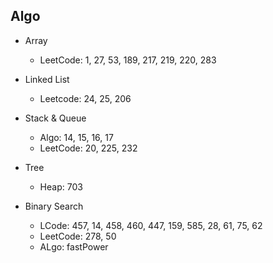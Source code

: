 ## Algo ##

* Array
  * LeetCode: 1, 27, 53, 189, 217, 219, 220, 283

* Linked List
  * Leetcode: 24, 25, 206

* Stack & Queue
  * Algo: 14, 15, 16, 17
  * LeetCode: 20, 225, 232

* Tree
  * Heap: 703


* Binary Search
  * LCode: 457, 14, 458, 460, 447, 159, 585, 28, 61, 75, 62
  * LeetCode: 278, 50
  * ALgo: fastPower
